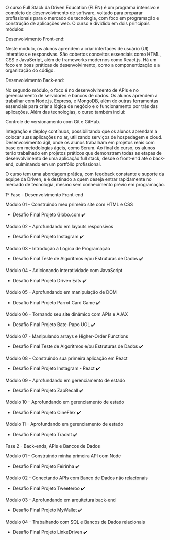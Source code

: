 O curso Full Stack da Driven Education (FLEN) é um programa intensivo e completo de desenvolvimento de software, voltado para preparar
profissionais para o mercado de tecnologia, com foco em programação e construção de aplicações web. O curso é dividido em dois principais módulos:

Desenvolvimento Front-end:

Neste módulo, os alunos aprendem a criar interfaces de usuário (UI) interativas e responsivas. 
São cobertos conceitos essenciais como HTML, CSS e JavaScript, além de frameworks modernos como React.js. 
Há um foco em boas práticas de desenvolvimento, como a componentização e a organização do código.

Desenvolvimento Back-end:

No segundo módulo, o foco é no desenvolvimento de APIs e no gerenciamento de servidores e bancos de dados. 
Os alunos aprendem a trabalhar com Node.js, Express, e MongoDB, além de outras ferramentas essenciais 
para criar a lógica de negócio e o funcionamento por trás das aplicações.
Além das tecnologias, o curso também inclui:

Controle de versionamento com Git e GitHub.

Integração e deploy contínuos, possibilitando que os alunos aprendam a colocar suas aplicações no ar, utilizando serviços de hospedagem e cloud.
Desenvolvimento ágil, onde os alunos trabalham em projetos reais com base em metodologias ágeis, como Scrum.
Ao final do curso, os alunos terão trabalhado em projetos práticos que demonstram todas as etapas de desenvolvimento de uma aplicação full stack, desde o front-end até o back-end, culminando em um portfólio profissional.

O curso tem uma abordagem prática, com feedback constante e suporte da equipe da Driven, e é destinado a quem deseja entrar rapidamente no mercado de tecnologia, mesmo sem conhecimento prévio em programação.

1º Fase - Desenvolvimento Front-end

Módulo 01 - Construindo meu primeiro site com HTML e CSS 

  - Desafio Final Projeto Globo.com ✔️

Módulo 02 - Aprofundando em layouts responsivos 

  - Desafio Final Projeto Instagram ✔️

Módulo 03 - Introdução à Lógica de Programação 

  - Desafio Final Teste de Algoritmos e/ou Estruturas de Dados ✔️

Módulo 04 - Adicionando interatividade com JavaScript 

  - Desafio Final Projeto Driven Eats ✔️

Módulo 05 - Aprofundando em manipulação de DOM 

  - Desafio Final Projeto Parrot Card Game ✔️

Módulo 06 - Tornando seu site dinâmico com APIs e AJAX

 - Desafio Final Projeto Bate-Papo UOL ✔️

Módulo 07 - Manipulando arrays e Higher-Order Functions

 - Desafio Final Teste de Algoritmos e/ou Estruturas de Dados ✔️

Módulo 08 - Construindo sua primeira aplicação em React

 - Desafio Final Projeto Instagram - React ✔️

Módulo 09 - Aprofundando em gerenciamento de estado

 - Desafio Final Projeto ZapRecall ✔️

Módulo 10 - Aprofundando em gerenciamento de estado

 - Desafio Final Projeto CineFlex ✔️

Módulo 11 - Aprofundando em gerenciamento de estado

 - Desafio Final Projeto TrackIt ✔️

Fase 2 - Back-ends, APIs e Bancos de Dados

Módulo 01 - Construindo minha primeira API com Node

- Desafio Final Projeto Feirinha ✔️

Módulo 02 - Conectando APIs com Banco de Dados não relacionais

- Desafio Final Projeto Tweeteroo ✔️

Módulo 03 - Aprofundando em arquitetura back-end

- Desafio Final Projeto MyWallet ✔️

Módulo 04 - Trabalhando com SQL e Bancos de Dados relacionais

- Desafio Final Projeto LinkeDriven ✔️
